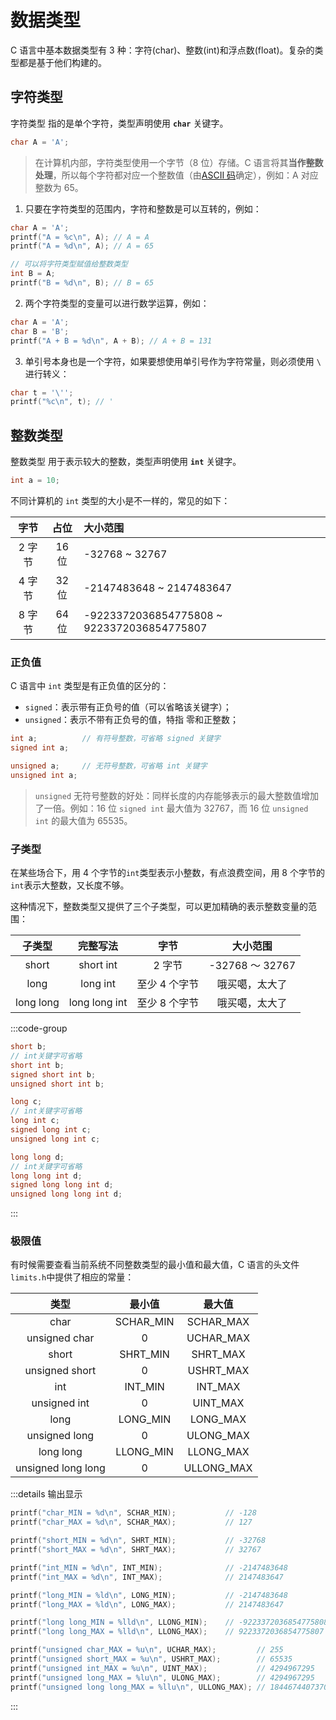 # 数据类型

C 语言中基本数据类型有 3 种：字符(char)、整数(int)和浮点数(float)。复杂的类型都是基于他们构建的。

## 字符类型

字符类型 指的是单个字符，类型声明使用 **`char`** 关键字。

```C
char A = 'A';
```

> 在计算机内部，字符类型使用一个字节（8 位）存储。C 语言将其**当作整数处理**，所以每个字符都对应一个整数值（由[ASCII 码](https://www.runoob.com/w3cnote/ascii.html)确定），例如：A 对应整数为 65。

1. 只要在字符类型的范围内，字符和整数是可以互转的，例如：

```C
char A = 'A';
printf("A = %c\n", A); // A = A
printf("A = %d\n", A); // A = 65

// 可以将字符类型赋值给整数类型
int B = A;
printf("B = %d\n", B); // B = 65
```

2. 两个字符类型的变量可以进行数学运算，例如：

```c
char A = 'A';
char B = 'B';
printf("A + B = %d\n", A + B); // A + B = 131
```

3. 单引号本身也是一个字符，如果要想使用单引号作为字符常量，则必须使用 `\` 进行转义：

```c
char t = '\'';
printf("%c\n", t); // '
```

## 整数类型

整数类型 用于表示较大的整数，类型声明使用 **`int`** 关键字。

```c
int a = 10;
```

不同计算机的 `int` 类型的大小是不一样的，常见的如下：

|  字节  | 占位  | 大小范围                                   |
| :----: | :---: | :----------------------------------------- |
| 2 字节 | 16 位 | -32768 ~ 32767                             |
| 4 字节 | 32 位 | -2147483648 ~ 2147483647                   |
| 8 字节 | 64 位 | -9223372036854775808 ~ 9223372036854775807 |

### 正负值

C 语言中 `int` 类型是有正负值的区分的：

- `signed`：表示带有正负号的值（可以省略该关键字）；
- `unsigned`：表示不带有正负号的值，特指 零和正整数；

```c
int a;			// 有符号整数，可省略 signed 关键字
signed int a;

unsigned a;     // 无符号整数，可省略 int 关键字
unsigned int a;
```

> `unsigned` 无符号整数的好处：同样长度的内存能够表示的最大整数值增加了一倍。例如：16 位 `signed int` 最大值为 32767，而 16 位 `unsigned int` 的最大值为 65535。

### 子类型

在某些场合下，用 4 个字节的`int`类型表示小整数，有点浪费空间，用 8 个字节的`int`表示大整数，又长度不够。

这种情况下，整数类型又提供了三个子类型，可以更加精确的表示整数变量的范围：

|  子类型   |   完整写法    |     字节      |    大小范围     |
| :-------: | :-----------: | :-----------: | :-------------: |
|   short   |   short int   |    2 字节     | -32768 ～ 32767 |
|   long    |   long int    | 至少 4 个字节 | 哦买噶，太大了  |
| long long | long long int | 至少 8 个字节 | 哦买噶，太大了  |

:::code-group

```c [short]
short b;
// int关键字可省略
short int b;
signed short int b;
unsigned short int b;
```

```c [long]
long c;
// int关键字可省略
long int c;
signed long int c;
unsigned long int c;
```

```c [long long]
long long d;
// int关键字可省略
long long int d;
signed long long int d;
unsigned long long int d;
```

:::

### 极限值

有时候需要查看当前系统不同整数类型的最小值和最大值，C 语言的头文件 `limits.h`中提供了相应的常量：

|        类型        |  最小值   |   最大值   |
| :----------------: | :-------: | :--------: |
|        char        | SCHAR_MIN | SCHAR_MAX  |
|   unsigned char    |     0     | UCHAR_MAX  |
|       short        | SHRT_MIN  |  SHRT_MAX  |
|   unsigned short   |     0     | USHRT_MAX  |
|        int         |  INT_MIN  |  INT_MAX   |
|    unsigned int    |     0     |  UINT_MAX  |
|        long        | LONG_MIN  |  LONG_MAX  |
|   unsigned long    |     0     | ULONG_MAX  |
|     long long      | LLONG_MIN | LLONG_MAX  |
| unsigned long long |     0     | ULLONG_MAX |

:::details 输出显示

```c
printf("char_MIN = %d\n", SCHAR_MIN);           // -128
printf("char_MAX = %d\n", SCHAR_MAX);           // 127

printf("short_MIN = %d\n", SHRT_MIN);           // -32768
printf("short_MAX = %d\n", SHRT_MAX);           // 32767

printf("int_MIN = %d\n", INT_MIN);              // -2147483648
printf("int_MAX = %d\n", INT_MAX);              // 2147483647

printf("long_MIN = %ld\n", LONG_MIN);           // -2147483648
printf("long_MAX = %ld\n", LONG_MAX);           // 2147483647

printf("long long_MIN = %lld\n", LLONG_MIN);    // -9223372036854775808
printf("long long_MAX = %lld\n", LLONG_MAX);    // 9223372036854775807

printf("unsigned char_MAX = %u\n", UCHAR_MAX);         // 255
printf("unsigned short_MAX = %u\n", USHRT_MAX);        // 65535
printf("unsigned int_MAX = %u\n", UINT_MAX);           // 4294967295
printf("unsigned long_MAX = %lu\n", ULONG_MAX);        // 4294967295
printf("unsigned long long_MAX = %llu\n", ULLONG_MAX); // 18446744073709551615
```

:::
